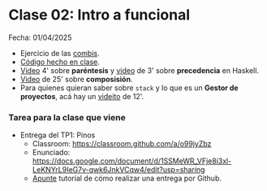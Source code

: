 # Clase 02: Intro a funcional

Fecha: 01/04/2025

* Ejercicio de las [combis](https://docs.google.com/document/d/1cgcWknXSvv_SCBRUxyx-kckhES-NWu9uaCu2atAAQYo/edit?usp=sharing).
* [Código hecho en clase](https://github.com/pdepman/2025-intro-funcional/blob/main/src/Library.hs).
* [Video](https://www.youtube.com/watch?v=WV1fPlFAw8M&ab_channel=Mumuki) 4' sobre **paréntesis** y [video](https://www.youtube.com/watch?v=ymCuneefgKU&ab_channel=Mumuki) de 3' sobre **precedencia** en Haskell.
* [Video](https://www.youtube.com/watch?v=ypPigrP7XXs&t=1202s&ab_channel=AlfSanzo) de 25' sobre **composisión**.
* Para quienes quieran saber sobre `stack` y lo que es un **Gestor de proyectos**, acá hay un [videito](https://www.youtube.com/watch?v=FCwwOM_7jZo&ab_channel=Fundaci%C3%B3nUqbar) de 12'.

### Tarea para la clase que viene

* Entrega del TP1: Pinos
  * Classroom: https://classroom.github.com/a/o99jyZbz
  * Enunciado: https://docs.google.com/document/d/1SSMeWR_VFje8i3xl-LeKNYrL9IeG7v-qwk6JnkVCqw4/edit?usp=sharing
  * [Apunte](https://github.com/pdepjm/bitacoras/blob/main/2023/assets/gitTuto.md) tutorial de cómo realizar una entrega por Github.
